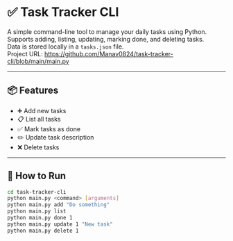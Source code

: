 # ✅ Task Tracker CLI

A simple command-line tool to manage your daily tasks using Python.  
Supports adding, listing, updating, marking done, and deleting tasks.  
Data is stored locally in a `tasks.json` file.  
Project URL: https://github.com/Manav0824/task-tracker-cli/blob/main/main.py



---

## 📦 Features

- ➕ Add new tasks  
- 📋 List all tasks  
- ✅ Mark tasks as done  
- ✏️ Update task description  
- ❌ Delete tasks  

---

## 🚀 How to Run

```bash
cd task-tracker-cli
python main.py <command> [arguments]
python main.py add "Do something"
python main.py list
python main.py done 1
python main.py update 1 "New task"
python main.py delete 1

